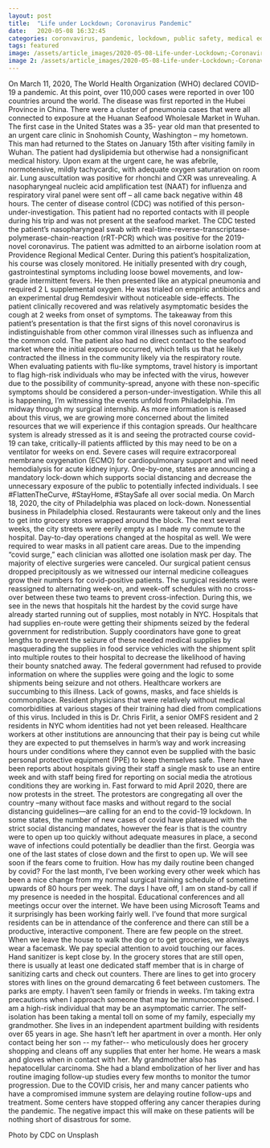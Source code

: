 ```yaml
--- 
layout: post
title:  "Life under Lockdown; Coronavirus Pandemic"
date:   2020-05-08 16:32:45
categories: coronvavirus, pandemic, lockdown, public safety, medical education
tags: featured
image: /assets/article_images/2020-05-08-Life-under-Lockdown;-Coronavirus-Pandemic.jpg
image 2: /assets/article_images/2020-05-08-Life-under-Lockdown;-Coronavirus-Pandemic.jpg
---
```


On March 11, 2020, The World Health Organization (WHO) declared COVID-19 a pandemic. At this point, over 110,000 cases were reported in over 100 countries around the world. The disease was first reported in the Hubei Province in China. There were a cluster of pneumonia cases that were all connected to exposure at the Huanan Seafood Wholesale Market in Wuhan. The first case in the United States was a 35- year old man that presented to an urgent care clinic in Snohomish County, Washington – my hometown. This man had returned to the States on January 15th after visiting family in Wuhan. The patient had dyslipidemia but otherwise had a nonsignificant medical history. Upon exam at the urgent care, he was afebrile, normotensive, mildly tachycardic, with adequate oxygen saturation on room air. Lung auscultation was positive for rhonchi and CXR was unrevealing.  A nasopharyngeal nucleic acid amplification test (NAAT) for influenza and respiratory viral panel were sent off – all came back negative within 48 hours. The center of disease control (CDC) was notified of this person-under-investigation. This patient had no reported contacts with ill people during his trip and was not present at the seafood market. The CDC tested the patient’s nasopharyngeal swab with real-time-reverse-transcriptase-polymerase-chain-reaction (rRT-PCR) which was positive for the 2019-novel coronavirus. The patient was admitted to an airborne isolation room at Providence Regional Medical Center. During this patient’s hospitalization, his course was closely monitored. He initially presented with dry cough, gastrointestinal symptoms including loose bowel movements, and low-grade intermittent fevers. He then presented like an atypical pneumonia and required 2 L supplemental oxygen. He was trialed on empiric antibiotics and an experimental drug Remdesivir without noticeable side-effects. The patient clinically recovered and was relatively asymptomatic besides the cough at 2 weeks from onset of symptoms. The takeaway from this patient’s presentation is that the first signs of this novel coronavirus is indistinguishable from other common viral illnesses such as influenza and the common cold. The patient also had no direct contact to the seafood market where the initial exposure occurred, which tells us that he likely contracted the illness in the community likely via the respiratory route. When evaluating patients with flu-like symptoms, travel history is important to flag high-risk individuals who may be infected with the virus, however due to the possibility of community-spread, anyone with these non-specific symptoms should be considered a person-under-investigation.
While this all is happening, I’m witnessing the events unfold from Philadelphia. I’m midway through my surgical internship. As more information is released about this virus, we are growing more concerned about the limited resources that we will experience if this contagion spreads. Our healthcare system is already stressed as it is and seeing the protracted course covid-19 can take, critically-ill patients afflicted by this may need to be on a ventilator for weeks on end. Severe cases will require extracorporeal membrane oxygenation (ECMO) for cardiopulmonary support and will need hemodialysis for acute kidney injury. One-by-one, states are announcing a mandatory lock-down which supports social distancing and decrease the unnecessary exposure of the public to potentially infected individuals. I see #FlattenTheCurve, #StayHome, #StaySafe all over social media. On March 18, 2020, the city of Philadelphia was placed on lock-down. Nonessential business in Philadelphia closed. Restaurants were takeout only and the lines to get into grocery stores wrapped around the block. The next several weeks, the city streets were eerily empty as I made my commute to the hospital.  Day-to-day operations changed at the hospital as well. We were required to wear masks in all patient care areas. Due to the impending “covid surge,” each clinician was allotted one isolation mask per day. The majority of elective surgeries were canceled. Our surgical patient census dropped precipitously as we witnessed our internal medicine colleagues grow their numbers for covid-positive patients.  The surgical residents were reassigned to alternating week-on, and week-off schedules with no cross-over between these two teams to prevent cross-infection. 
During this, we see in the news that hospitals hit the hardest by the covid surge have already started running out of supplies, most notably in NYC. Hospitals that had supplies en-route were getting their shipments seized by the federal government for redistribution. Supply coordinators have gone to great lengths to prevent the seizure of these needed medical supplies by masquerading the supplies in food service vehicles with the shipment split into multiple routes to their hospital to decrease the likelihood of having their bounty snatched away. The federal government had refused to provide information on where the supplies were going and the logic to some shipments being seizure and not others. 
Healthcare workers are succumbing to this illness. Lack of gowns, masks, and face shields is commonplace. Resident physicians that were relatively without medical comorbidities at various stages of their training had died from complications of this virus. Included in this is Dr. Chris Firlit, a senior OMFS resident and 2 residents in NYC whom identities had not yet been released. Healthcare workers at other institutions are announcing that their pay is being cut while they are expected to put themselves in harm’s way and work increasing hours under conditions where they cannot even be supplied with the basic personal protective equipment (PPE) to keep themselves safe. There have been reports about hospitals giving their staff a single mask to use an entire week and with staff being fired for reporting on social media the atrotious conditions they are working in.
Fast forward to mid April 2020, there are now protests in the street. The protestors are congregating all over the country –many without face masks and without regard to the social distancing guidelines—are calling for an end to the covid-19 lockdown. In some states, the number of new cases of covid have plateaued with the strict social distancing mandates, however the fear is that is the country were to open up too quickly without adequate measures in place, a second wave of infections could potentially be deadlier than the first. Georgia was one of the last states of close down and the first to open up. We will see soon if the fears come to fruition.
How has my daily routine been changed by covid? For the last month, I’ve been working every other week which has been a nice change from my normal surgical training schedule of sometime upwards of 80 hours per week. The days I have off, I am on stand-by call if my presence is needed in the hospital. Educational conferences and all meetings occur over the internet. We have been using Microsoft Teams and it surprisingly has been working fairly well. I’ve found that more surgical residents can be in attendance of the conference and there can still be a productive, interactive component. 
There are few people on the street. When we leave the house to walk the dog or to get groceries, we always wear a facemask. We pay special attention to avoid touching our faces. Hand sanitizer is kept close by. In the grocery stores that are still open, there is usually at least one dedicated staff member that is in charge of sanitizing carts and check out counters. There are lines to get into grocery stores with lines on the ground demarcating 6 feet between customers. The parks are empty. I haven’t seen family or friends in weeks. I’m taking extra precautions when I approach someone that may be immunocompromised. I am a high-risk individual that may be an asymptomatic carrier.
 The self-isolation has been taking a mental toll on some of my family, especially my grandmother. She lives in an independent apartment building with residents over 65 years in age. She hasn’t left her apartment in over a month. Her only contact being her son -- my father-- who meticulously does her grocery shopping and cleans off any supplies that enter her home. He wears a mask and gloves when in contact with her. My grandmother also has hepatocellular carcinoma. She had a bland embolization of her liver and has routine imaging follow-up studies every few months to monitor the tumor progression. Due to the COVID crisis, her and many cancer patients who have a compromised immune system are delaying routine follow-ups and treatment. Some centers have stopped offering any cancer therapies during the pandemic. The negative impact this will make on these patients will be nothing short of disastrous for some.

Photo by CDC on Unsplash